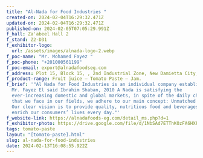 ```yaml
---
title: "Al-Nada for Food Industries "
created-on: 2024-02-04T16:29:32.471Z
updated-on: 2024-02-04T16:29:32.471Z
published-on: 2024-02-05T07:05:29.991Z
f_hall: Za'abeel Hall 2
f_stand: Z2-D31
f_exhibitor-logo:
  url: /assets/images/alnada-logo-2.webp
f_poc-name: "Mr. Mohamed Fayez "
f_poc-phone: "+201000561199"
f_poc-email: export@alnadafoodseg.com
f_address: Plot 15, Block 15, , 2nd Industrial Zone, New Damietta City, Egypt.
f_product-range: Fruit juice – Tomato Paste – Jam.
f_brief: '"Al Nada for Food Industries is an individual company established by
  Mr. Fayez El said Ibrahim Shaban, 2010 A Nada is satisfying the
  ever-increasing domestic and global markets, in spite of the daily changes
  that we face in our fields, we adhere to our main concept: Unmatched Quality.
  Our clear vision is to provide quality, nutritious food and beverages that
  enrich our consumers’ lives every day."'
f_website-link: https://alnadafoods-eg.com/detail_ms.php?d=1
f_exhibitor-photo: https://drive.google.com/file/d/1NbSAd7ETThKOzFA6HXFn7oI4surEe6Id/view?usp=drive_link
tags: tomato-paste
layout: "[tomato-paste].html"
slug: al-nada-for-food-industries
date: 2024-02-13T16:08:55.922Z
---
```

